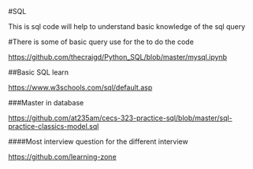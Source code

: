 #SQL

This is sql code will help to understand basic knowledge of the sql query


#There is some of basic query use for the to do the code 

https://github.com/thecraigd/Python_SQL/blob/master/mysql.ipynb

##Basic SQL learn

https://www.w3schools.com/sql/default.asp


###Master in database

https://github.com/at235am/cecs-323-practice-sql/blob/master/sql-practice-classics-model.sql


####Most interview question for the different interview 

https://github.com/learning-zone
    
